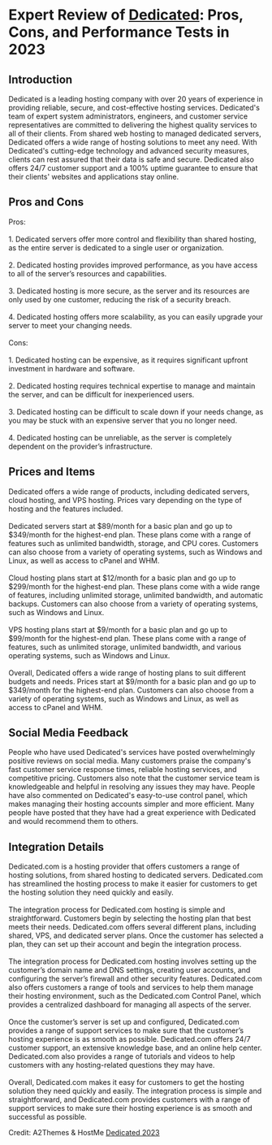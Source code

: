<h1>Expert Review of <a href="https://a2themes.com/dedicated-reviews">Dedicated</a>: Pros, Cons, and Performance Tests in 2023</h1>
<h2>Introduction</h2>
Dedicated is a leading hosting company with over 20 years of experience in providing reliable, secure, and cost-effective hosting services. Dedicated's team of expert system administrators, engineers, and customer service representatives are committed to delivering the highest quality services to all of their clients. From shared web hosting to managed dedicated servers, Dedicated offers a wide range of hosting solutions to meet any need. With Dedicated's cutting-edge technology and advanced security measures, clients can rest assured that their data is safe and secure. Dedicated also offers 24/7 customer support and a 100% uptime guarantee to ensure that their clients' websites and applications stay online.
<h2>Pros and Cons</h2>
Pros:<br><br>1. Dedicated servers offer more control and flexibility than shared hosting, as the entire server is dedicated to a single user or organization. <br><br>2. Dedicated hosting provides improved performance, as you have access to all of the server’s resources and capabilities. <br><br>3. Dedicated hosting is more secure, as the server and its resources are only used by one customer, reducing the risk of a security breach.<br><br>4. Dedicated hosting offers more scalability, as you can easily upgrade your server to meet your changing needs.<br><br>Cons:<br><br>1. Dedicated hosting can be expensive, as it requires significant upfront investment in hardware and software.<br><br>2. Dedicated hosting requires technical expertise to manage and maintain the server, and can be difficult for inexperienced users.<br><br>3. Dedicated hosting can be difficult to scale down if your needs change, as you may be stuck with an expensive server that you no longer need.<br><br>4. Dedicated hosting can be unreliable, as the server is completely dependent on the provider’s infrastructure.
<h2>Prices and Items</h2>
Dedicated offers a wide range of products, including dedicated servers, cloud hosting, and VPS hosting. Prices vary depending on the type of hosting and the features included.<br><br>Dedicated servers start at $89/month for a basic plan and go up to $349/month for the highest-end plan. These plans come with a range of features such as unlimited bandwidth, storage, and CPU cores. Customers can also choose from a variety of operating systems, such as Windows and Linux, as well as access to cPanel and WHM.<br><br>Cloud hosting plans start at $12/month for a basic plan and go up to $299/month for the highest-end plan. These plans come with a wide range of features, including unlimited storage, unlimited bandwidth, and automatic backups. Customers can also choose from a variety of operating systems, such as Windows and Linux.<br><br>VPS hosting plans start at $9/month for a basic plan and go up to $99/month for the highest-end plan. These plans come with a range of features, such as unlimited storage, unlimited bandwidth, and various operating systems, such as Windows and Linux.<br><br>Overall, Dedicated offers a wide range of hosting plans to suit different budgets and needs. Prices start at $9/month for a basic plan and go up to $349/month for the highest-end plan. Customers can also choose from a variety of operating systems, such as Windows and Linux, as well as access to cPanel and WHM.
<h2>Social Media Feedback</h2>
People who have used Dedicated's services have posted overwhelmingly positive reviews on social media. Many customers praise the company's fast customer service response times, reliable hosting services, and competitive pricing. Customers also note that the customer service team is knowledgeable and helpful in resolving any issues they may have. People have also commented on Dedicated's easy-to-use control panel, which makes managing their hosting accounts simpler and more efficient. Many people have posted that they have had a great experience with Dedicated and would recommend them to others.
<h2>Integration Details</h2>
Dedicated.com is a hosting provider that offers customers a range of hosting solutions, from shared hosting to dedicated servers. Dedicated.com has streamlined the hosting process to make it easier for customers to get the hosting solution they need quickly and easily.<br><br>The integration process for Dedicated.com hosting is simple and straightforward. Customers begin by selecting the hosting plan that best meets their needs. Dedicated.com offers several different plans, including shared, VPS, and dedicated server plans. Once the customer has selected a plan, they can set up their account and begin the integration process.<br><br>The integration process for Dedicated.com hosting involves setting up the customer’s domain name and DNS settings, creating user accounts, and configuring the server’s firewall and other security features. Dedicated.com also offers customers a range of tools and services to help them manage their hosting environment, such as the Dedicated.com Control Panel, which provides a centralized dashboard for managing all aspects of the server.<br><br>Once the customer’s server is set up and configured, Dedicated.com provides a range of support services to make sure that the customer’s hosting experience is as smooth as possible. Dedicated.com offers 24/7 customer support, an extensive knowledge base, and an online help center. Dedicated.com also provides a range of tutorials and videos to help customers with any hosting-related questions they may have.<br><br>Overall, Dedicated.com makes it easy for customers to get the hosting solution they need quickly and easily. The integration process is simple and straightforward, and Dedicated.com provides customers with a range of support services to make sure their hosting experience is as smooth and successful as possible.
<p>Credit: A2Themes & HostMe <a href="https://a2themes.com/dedicated-reviews">Dedicated 2023</a></p>